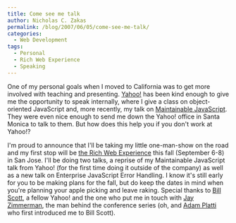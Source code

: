 ```yaml
---
title: Come see me talk
author: Nicholas C. Zakas
permalink: /blog/2007/06/05/come-see-me-talk/
categories:
  - Web Development
tags:
  - Personal
  - Rich Web Experience
  - Speaking
---
```

One of my personal goals when I moved to California was to get more involved with teaching and presenting. <a title="Yahoo!" rel="external" href="http://www.yahoo.com">Yahoo!</a> has been kind enough to give me the opportunity to speak internally, where I give a class on object-oriented JavaScript and, more recently, my talk on <a title="Maintainable JavaScript" rel="external" href="http://yuiblog.com/blog/2007/05/25/video-zakas/">Maintainable JavaScript</a>. They were even nice enough to send me down the Yahoo! office in Santa Monica to talk to them. But how does this help you if you don't work at Yahoo!?

I'm proud to announce that I'll be taking my little one-man-show on the road and my first stop will be <a title="The Rich Web Experience" rel="external" href="http://www.therichwebexperience.com">the Rich Web Experience</a> this fall (September 6-8) in San Jose. I'll be doing two talks, a reprise of my Maintainable JavaScript talk from Yahoo! (for the first time doing it outside of the company) as well as a new talk on Enterprise JavaScript Error Handling. I know it's still early for you to be making plans for the fall, but do keep the dates in mind when you're planning your apple picking and leave raking. Special thanks to <a title="Looks Good, Works Well" rel="external" href="http://looksgoodworkswell.blogspot.com/">Bill Scott</a>, a fellow Yahoo! and the one who put me in touch with <a title="No Fluff Just Stuff" rel="external" href="http://www.nofluffjuststuff.com">Jay Zimmerman</a>, the man behind the conference series (oh, and <a title="Adam Platti's Blog" rel="external" href="http://adamplatti.net/blog/">Adam Platti</a> who first introduced me to Bill Scott).
